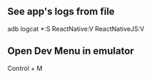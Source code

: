 ## See app's logs from file
adb logcat *:S ReactNative:V ReactNativeJS:V

## Open Dev Menu in emulator
Control + M
